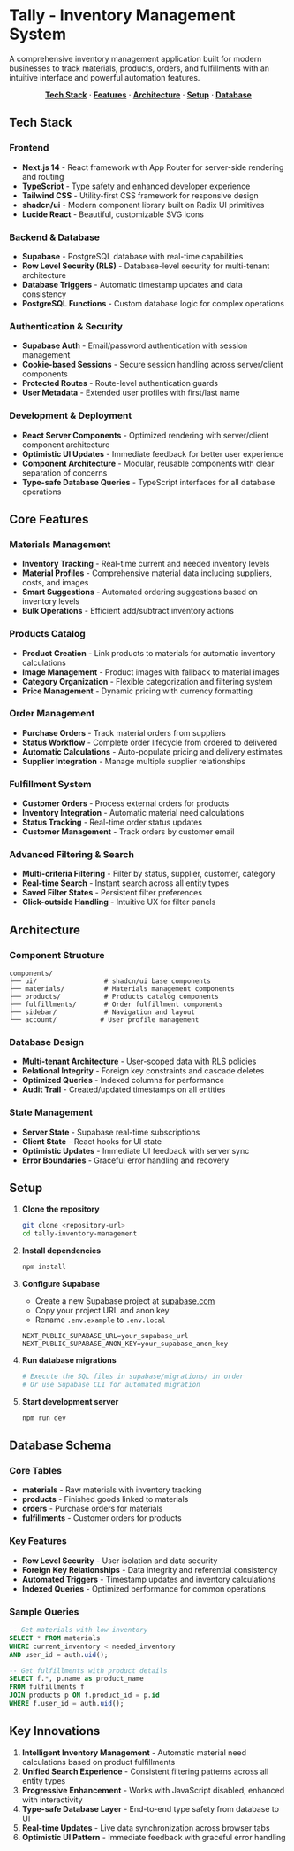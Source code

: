 # Tally - Inventory Management System

A comprehensive inventory management application built for modern businesses to track materials, products, orders, and fulfillments with an intuitive interface and powerful automation features.

<p align="center">
  <a href="#tech-stack"><strong>Tech Stack</strong></a> ·
  <a href="#core-features"><strong>Features</strong></a> ·
  <a href="#architecture"><strong>Architecture</strong></a> ·
  <a href="#setup"><strong>Setup</strong></a> ·
  <a href="#database-schema"><strong>Database</strong></a>
</p>

## Tech Stack

### Frontend
- **Next.js 14** - React framework with App Router for server-side rendering and routing
- **TypeScript** - Type safety and enhanced developer experience
- **Tailwind CSS** - Utility-first CSS framework for responsive design
- **shadcn/ui** - Modern component library built on Radix UI primitives
- **Lucide React** - Beautiful, customizable SVG icons

### Backend & Database
- **Supabase** - PostgreSQL database with real-time capabilities
- **Row Level Security (RLS)** - Database-level security for multi-tenant architecture
- **Database Triggers** - Automatic timestamp updates and data consistency
- **PostgreSQL Functions** - Custom database logic for complex operations

### Authentication & Security
- **Supabase Auth** - Email/password authentication with session management
- **Cookie-based Sessions** - Secure session handling across server/client components
- **Protected Routes** - Route-level authentication guards
- **User Metadata** - Extended user profiles with first/last name

### Development & Deployment
- **React Server Components** - Optimized rendering with server/client component architecture
- **Optimistic UI Updates** - Immediate feedback for better user experience
- **Component Architecture** - Modular, reusable components with clear separation of concerns
- **Type-safe Database Queries** - TypeScript interfaces for all database operations

## Core Features

### Materials Management
- **Inventory Tracking** - Real-time current and needed inventory levels
- **Material Profiles** - Comprehensive material data including suppliers, costs, and images
- **Smart Suggestions** - Automated ordering suggestions based on inventory levels
- **Bulk Operations** - Efficient add/subtract inventory actions

### Products Catalog
- **Product Creation** - Link products to materials for automatic inventory calculations
- **Image Management** - Product images with fallback to material images
- **Category Organization** - Flexible categorization and filtering system
- **Price Management** - Dynamic pricing with currency formatting

### Order Management
- **Purchase Orders** - Track material orders from suppliers
- **Status Workflow** - Complete order lifecycle from ordered to delivered
- **Automatic Calculations** - Auto-populate pricing and delivery estimates
- **Supplier Integration** - Manage multiple supplier relationships

### Fulfillment System
- **Customer Orders** - Process external orders for products
- **Inventory Integration** - Automatic material need calculations
- **Status Tracking** - Real-time order status updates
- **Customer Management** - Track orders by customer email

### Advanced Filtering & Search
- **Multi-criteria Filtering** - Filter by status, supplier, customer, category
- **Real-time Search** - Instant search across all entity types
- **Saved Filter States** - Persistent filter preferences
- **Click-outside Handling** - Intuitive UX for filter panels

## Architecture

### Component Structure
```
components/
├── ui/                 # shadcn/ui base components
├── materials/          # Materials management components
├── products/           # Products catalog components
├── fulfillments/       # Order fulfillment components
├── sidebar/            # Navigation and layout
└── account/           # User profile management
```

### Database Design
- **Multi-tenant Architecture** - User-scoped data with RLS policies
- **Relational Integrity** - Foreign key constraints and cascade deletes
- **Optimized Queries** - Indexed columns for performance
- **Audit Trail** - Created/updated timestamps on all entities

### State Management
- **Server State** - Supabase real-time subscriptions
- **Client State** - React hooks for UI state
- **Optimistic Updates** - Immediate UI feedback with server sync
- **Error Boundaries** - Graceful error handling and recovery

## Setup

1. **Clone the repository**
   ```bash
   git clone <repository-url>
   cd tally-inventory-management
   ```

2. **Install dependencies**
   ```bash
   npm install
   ```

3. **Configure Supabase**
   - Create a new Supabase project at [supabase.com](https://supabase.com)
   - Copy your project URL and anon key
   - Rename `.env.example` to `.env.local`
   ```env
   NEXT_PUBLIC_SUPABASE_URL=your_supabase_url
   NEXT_PUBLIC_SUPABASE_ANON_KEY=your_supabase_anon_key
   ```

4. **Run database migrations**
   ```bash
   # Execute the SQL files in supabase/migrations/ in order
   # Or use Supabase CLI for automated migration
   ```

5. **Start development server**
   ```bash
   npm run dev
   ```

## Database Schema

### Core Tables
- **materials** - Raw materials with inventory tracking
- **products** - Finished goods linked to materials  
- **orders** - Purchase orders for materials
- **fulfillments** - Customer orders for products

### Key Features
- **Row Level Security** - User isolation and data security
- **Foreign Key Relationships** - Data integrity and referential consistency
- **Automated Triggers** - Timestamp updates and inventory calculations
- **Indexed Queries** - Optimized performance for common operations

### Sample Queries
```sql
-- Get materials with low inventory
SELECT * FROM materials 
WHERE current_inventory < needed_inventory 
AND user_id = auth.uid();

-- Get fulfillments with product details
SELECT f.*, p.name as product_name 
FROM fulfillments f
JOIN products p ON f.product_id = p.id
WHERE f.user_id = auth.uid();
```

## Key Innovations

1. **Intelligent Inventory Management** - Automatic material need calculations based on product fulfillments
2. **Unified Search Experience** - Consistent filtering patterns across all entity types  
3. **Progressive Enhancement** - Works with JavaScript disabled, enhanced with interactivity
4. **Type-safe Database Layer** - End-to-end type safety from database to UI
5. **Real-time Updates** - Live data synchronization across browser tabs
6. **Optimistic UI Pattern** - Immediate feedback with graceful error handling
